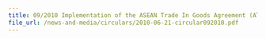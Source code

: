 ```yaml
---
title: 09/2010 Implementation of the ASEAN Trade In Goods Agreement (ATIGA)
file_url: /news-and-media/circulars/2010-06-21-circular092010.pdf
---
```

